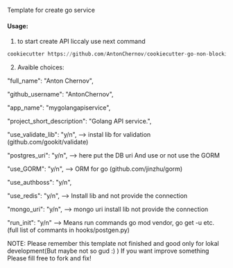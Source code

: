 Template for create go  service

#### Usage:
1) to start create API liccaly use next command
```python
cookiecutter https://github.com/AntonChernov/cookiecutter-go-non-blocking-api.git
```

2) Avaible choices:

"full_name": "Anton Chernov",

"github_username": "AntonChernov",

"app_name": "mygolangapiservice",

"project_short_description": "Golang API service.",

"use_validate_lib": "y/n",  --> instal lib for validation (github.com/gookit/validate)

"postgres_uri": "y/n", --> here put the DB uri And use or not use the GORM

"use_GORM": "y/n",  --> ORM for go (github.com/jinzhu/gorm)

"use_authboss": "y/n",

"use_redis": "y/n", --> Install lib and not provide the connection

"mongo_uri": "y/n",  --> mongo uri install lib not provide the connection

"run_init": "y/n"  --> Means run commands go mod vendor, go get -u etc. (full list of commants in hooks/postgen.py)


NOTE: Please remember this template not finished and good only for lokal development(But maybe not so gud :) )
If you want improve something Please fill free to fork and fix! 
